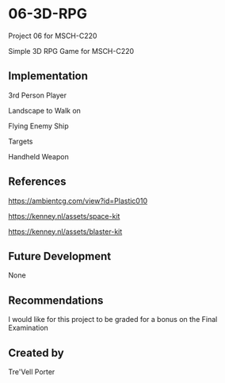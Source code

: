 # 06-3D-RPG
Project 06 for MSCH-C220

Simple 3D RPG Game for MSCH-C220

## Implementation

3rd Person Player

Landscape to Walk on

Flying Enemy Ship

Targets

Handheld Weapon

## References

https://ambientcg.com/view?id=Plastic010

https://kenney.nl/assets/space-kit

https://kenney.nl/assets/blaster-kit

## Future Development

None

## Recommendations

I would like for this project to be graded for a bonus on the Final Examination

## Created by

Tre'Vell Porter

